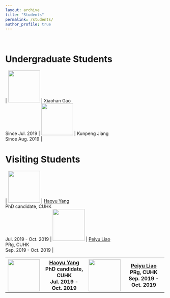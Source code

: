 ```yaml
---
layout: archive
title: "Students"
permalink: /students/
author_profile: true
---
```


<br>

Undergraduate Students
======

| <img src="http://yibolin.com/images/students/XiaohanGao.jpg" style="width:100px;" /> | Xiaohan Gao<br>Since Jul. 2019 | <img src="http://yibolin.com/images/students/KunpengJiang.jpg" style="width:100px;" />  | Kunpeng Jiang<br>Since Aug. 2019 |

Visiting Students
======

| <img src="http://yibolin.com/images/students/HaoyuYang.jpg" style="width:100px;" /> | [Haoyu Yang](https://phdyang007.github.io/)<br>PhD candidate, CUHK<br>Jul. 2019 - Oct. 2019 | <img src="http://yibolin.com/images/students/PeiyuLiao.jpg" style="width:100px;" /> | [Peiyu Liao](https://enzoleo.github.io/)<br>PRg, CUHK<br>Sep. 2019 - Oct. 2019 |

<table style="undefined;table-layout: fixed; width: 500px">
<colgroup>
<col style="width: 100px; text-align:right">
<col style="width: 150px; text-align:left">
<col style="width: 100px; text-align:right">
<col style="width: 150px; text-align:left">
</colgroup>
  <tr>
    <th><img src="http://yibolin.com/images/students/HaoyuYang.jpg" style="width:100px;" /></th>
    <th><a href="https://phdyang007.github.io/">Haoyu Yang</a><br>PhD candidate, CUHK<br>Jul. 2019 - Oct. 2019</th>
    <th><img src="http://yibolin.com/images/students/PeiyuLiao.jpg" style="width:100px;" /></th>
    <th><a href="https://enzoleo.github.io/">Peiyu Liao</a><br>PRg, CUHK<br>Sep. 2019 - Oct. 2019</th>
  </tr>
</table>
